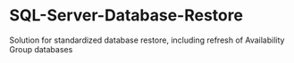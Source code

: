 # SQL-Server-Database-Restore
Solution for standardized database restore, including refresh of Availability Group databases
